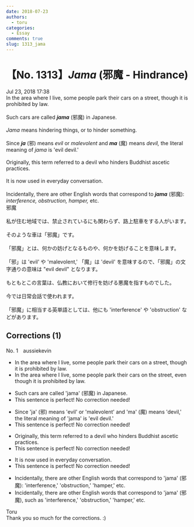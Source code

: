 ```yaml
---
date: 2018-07-23
authors:
  - toru
categories:
  - Essay
comments: true
slug: 1313_jama
---
```


# 【No. 1313】<strong><em>Jama</strong></em> (邪魔 - Hindrance)
<div class="date">Jul 23, 2018 17:38</div>
<div id="post"><div id="body_show_ori">
In the area where I live, some people park their cars on a street, though it is prohibited by law.<br/><br/>Such cars are called <strong><em>jama</em></strong> (邪魔) in Japanese.<br/><br/><em>Jama</em> means hindering things, or to hinder something.<br/><br/>Since <strong><em>ja</em></strong> (邪) means <em>evil</em> or <em>malevolent</em> and <strong><em>ma</em></strong> (魔) means <em>devil,</em> the literal meaning of <em>jama</em> is 'evil devil.'<br/><br/>Originally, this term referred to a devil who hinders Buddhist ascetic practices.<br/><br/>It is now used in everyday conversation.<br/><br/>Incidentally, there are other English words that correspond to <strong><em>jama</em></strong> (邪魔): <em>interference,</em> <em>obstruction,</em> <em>hamper,</em> etc.
</div></div>

<!-- more -->

<div id="post_ja"><div id="body_show_mo">
邪魔<br/><br/>私が住む地域では、禁止されているにも関わらず、路上駐車をする人がいます。<br/><br/>そのような車は「邪魔」です。<br/><br/>「邪魔」とは、何かの妨げとなるものや、何かを妨げることを意味します。<br/><br/>「邪」は 'evil' や 'malevolent,' 「魔」は 'devil' を意味するので、「邪魔」の文字通りの意味は "evil devil" となります。<br/><br/>もともとこの言葉は、仏教において修行を妨げる悪魔を指すものでした。<br/><br/>今では日常会話で使われます。<br/><br/>「邪魔」に相当する英単語としては、他にも 'interference' や 'obstruction' などがあります。
</div></div>

## Corrections (1)
<div id="block"><div class="first_name"> No. 1　<span class="just_name">aussiekevin</span></div><div id="block2">
<ul class="correction_field">
<li class="incorrect">In the area where I live, some people park their cars on a street, though it is prohibited by law.</li>
<li class="corrected correct">
In the area where I live, some people park their cars on the street, even though it is prohibited by law.
</li>
</ul>
<ul class="correction_field">
<li class="incorrect">Such cars are called 'jama' (邪魔) in Japanese.</li>
<li class="corrected perfect">This sentence is perfect! No correction needed!</li>
</ul>
<ul class="correction_field">
<li class="incorrect">Since 'ja' (邪) means 'evil' or 'malevolent' and 'ma' (魔) means 'devil,' the literal meaning of 'jama' is 'evil devil.'</li>
<li class="corrected perfect">This sentence is perfect! No correction needed!</li>
</ul>
<ul class="correction_field">
<li class="incorrect">Originally, this term referred to a devil who hinders Buddhist ascetic practices.</li>
<li class="corrected perfect">This sentence is perfect! No correction needed!</li>
</ul>
<ul class="correction_field">
<li class="incorrect">It is now used in everyday conversation.</li>
<li class="corrected perfect">This sentence is perfect! No correction needed!</li>
</ul>
<ul class="correction_field">
<li class="incorrect">Incidentally, there are other English words that correspond to 'jama' (邪魔): 'interference,' 'obstruction,' 'hamper,' etc.</li>
<li class="corrected correct">
Incidentally, there are other English words that correspond to 'jama' (邪魔), such as 'interference,' 'obstruction,' 'hamper,' etc.
</li>
</ul>
</div><div class="name"><span class="just_name">Toru</span><br>
Thank you so much for the corrections. :)
</div>
</div>
